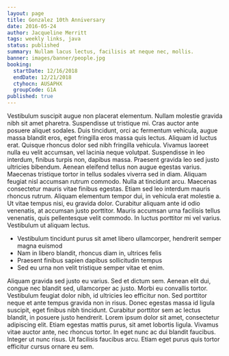 ```yaml
---
layout: page
title: Gonzalez 10th Anniversary
date: 2016-05-24
author: Jacqueline Merritt
tags: weekly links, java
status: published
summary: Nullam lacus lectus, facilisis at neque nec, mollis.
banner: images/banner/people.jpg
booking:
  startDate: 12/16/2018
  endDate: 12/21/2018
  ctyhocn: AUSAPHX
  groupCode: G1A
published: true
---
```

Vestibulum suscipit augue non placerat elementum. Nullam molestie gravida nibh sit amet pharetra. Suspendisse ut tristique mi. Cras auctor ante posuere aliquet sodales. Duis tincidunt, orci ac fermentum vehicula, augue massa blandit eros, eget fringilla eros massa quis lectus. Aliquam id luctus erat. Quisque rhoncus dolor sed nibh fringilla vehicula. Vivamus laoreet nulla eu velit accumsan, vel lacinia neque volutpat.
Suspendisse in leo interdum, finibus turpis non, dapibus massa. Praesent gravida leo sed justo ultricies bibendum. Aenean eleifend tellus non augue egestas varius. Maecenas tristique tortor in tellus sodales viverra sed in diam. Aliquam feugiat nisl accumsan rutrum commodo. Nulla at tincidunt arcu. Maecenas consectetur mauris vitae finibus egestas. Etiam sed leo interdum mauris rhoncus rutrum. Aliquam elementum tempor dui, in vehicula erat molestie a. Ut vitae tempus nisi, eu gravida dolor. Curabitur aliquam ante id odio venenatis, at accumsan justo porttitor. Mauris accumsan urna facilisis tellus venenatis, quis pellentesque velit commodo. In luctus porttitor mi vel varius. Vestibulum ut aliquam lectus.

* Vestibulum tincidunt purus sit amet libero ullamcorper, hendrerit semper magna euismod
* Nam in libero blandit, rhoncus diam in, ultrices felis
* Praesent finibus sapien dapibus sollicitudin tempus
* Sed eu urna non velit tristique semper vitae et enim.

Aliquam gravida sed justo eu varius. Sed et dictum sem. Aenean elit dui, congue nec blandit sed, ullamcorper ac justo. Morbi eu convallis tortor. Vestibulum feugiat dolor nibh, id ultricies leo efficitur non. Sed porttitor neque et ante tempus gravida non in risus. Donec egestas massa id ligula suscipit, eget finibus nibh tincidunt.
Curabitur porttitor sem ac lectus blandit, in posuere justo hendrerit. Lorem ipsum dolor sit amet, consectetur adipiscing elit. Etiam egestas mattis purus, sit amet lobortis ligula. Vivamus vitae auctor ante, nec rhoncus tortor. In eget nunc ac dui blandit faucibus. Integer ut nunc risus. Ut facilisis faucibus arcu. Etiam eget purus quis tortor efficitur cursus ornare eu sem.

